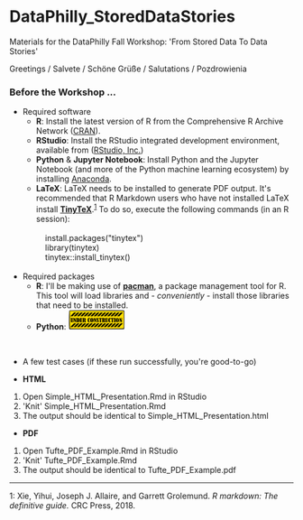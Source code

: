 # DataPhilly_StoredDataStories
Materials for the DataPhilly Fall Workshop: 'From Stored Data To Data Stories'

Greetings / Salvete / Schöne Grüße / Salutations / Pozdrowienia

### Before the Workshop ... ###  
* Required software  
  * **R**: Install the latest version of R from the Comprehensive R Archive Network ([CRAN](https://cran.r-project.org)).  
  * **RStudio**: Install the RStudio integrated development environment, available from ([RStudio, Inc.](https://www.rstudio.com))  
  * **Python** & **Jupyter Notebook**: Install Python and the Jupyter Notebook (and more of the Python machine learning ecosystem) by installing [Anaconda](https://www.anaconda.com/products/individual).
  * **LaTeX**: LaTeX needs to be installed to generate PDF output. It's recommended that R Markdown users who have not installed LaTeX install **[TinyTeX](https://yihui.name/tinytex/)**.<sup>[1](#RMarkdown)</sup> To do so, execute the following commands (in an R session):  
            <br>
            &nbsp;&nbsp;&nbsp;&nbsp;install.packages("tinytex")  
            &nbsp;&nbsp;&nbsp;&nbsp;library(tinytex)  
            &nbsp;&nbsp;&nbsp;&nbsp;tinytex::install_tinytex()  
            <br>
* Required packages  
   * **R**: I'll be making use of **[pacman](https://github.com/trinker/pacman)**, a package management tool for R. This tool will load libraries and - *conveniently* - install those libraries that need to be installed. 
   * **Python**: <img src = '/images/UnderConstruction.png' width='100' height='35'>  
<br>  

* A few test cases (if these run successfully, you're good-to-go)  

 * **HTML**  
  1. Open Simple_HTML_Presentation.Rmd in RStudio  
  2. 'Knit' Simple_HTML_Presentation.Rmd  
  3. The output should be identical to Simple_HTML_Presentation.html  
 * **PDF**  
  1. Open Tufte_PDF_Example.Rmd in RStudio  
  2. 'Knit' Tufte_PDF_Example.Rmd  
  3. The output should be identical to Tufte_PDF_Example.pdf  

***  
<a name="RMarkdown">1</a>: Xie, Yihui, Joseph J. Allaire, and Garrett Grolemund. *R markdown: The definitive guide.* CRC Press, 2018.
